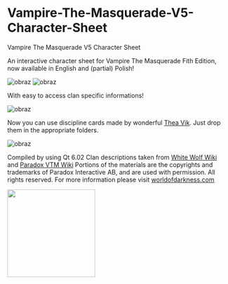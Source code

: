 # Vampire-The-Masquerade-V5-Character-Sheet
Vampire The Masquerade V5 Character Sheet

An interactive character sheet for Vampire The Masquerade Fith Edition, now available in English and (partial) Polish!

![obraz](https://github.com/Pkow1999/Vampire-The-Masquerade-V5-Character-Sheet/assets/72875240/8e474c47-6385-4a52-b451-52d07b0914a5)
![obraz](https://github.com/Pkow1999/Vampire-The-Masquerade-V5-Character-Sheet/assets/72875240/14a84108-31d3-4c5d-999c-031132d21521)


With easy to access clan specific informations!

![obraz](https://github.com/Pkow1999/Vampire-The-Masquerade-V5-Character-Sheet/assets/72875240/1493da9c-4944-4bc0-8bd5-eabd7dc704c3)


Now you can use discipline cards made by wonderful [Thea Vik](https://www.storytellersvault.com/browse.php?author=Thea%20Vik). Just drop them in the appropriate folders.

![obraz](https://github.com/Pkow1999/Vampire-The-Masquerade-V5-Character-Sheet/assets/72875240/52e4b085-b603-49a9-a836-4434e80900b3)



Compiled by using Qt 6.02
Clan descriptions taken from [White Wolf Wiki](https://whitewolf.fandom.com/wiki/Main_Page) and [Paradox VTM Wiki](https://vtm.paradoxwikis.com/VTM_Wiki)
Portions of the materials are the copyrights and trademarks of Paradox Interactive AB, and are used with permission. All rights reserved. For more information please visit [worldofdarkness.com](worldofdarkness.com)


<img src="https://github.com/Pkow1999/Vampire-The-Masquerade-V5-Character-Sheet/assets/72875240/94813a9e-620e-410a-913f-d4b91322c3cf" width="200" />
